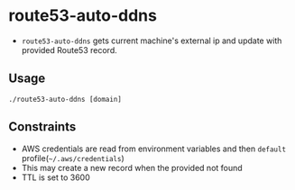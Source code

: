 # route53-auto-ddns

- `route53-auto-ddns` gets current machine's external ip and update with provided Route53 record.

## Usage

```
./route53-auto-ddns [domain]
```

## Constraints

- AWS credentials are read from environment variables and then `default` profile(`~/.aws/credentials`)
- This may create a new record when the provided not found
- TTL is set to 3600